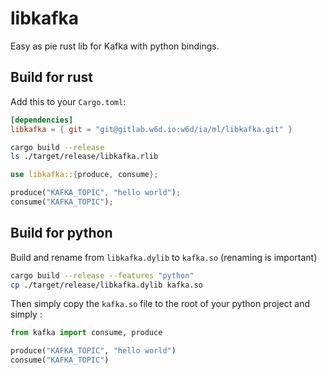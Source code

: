 # libkafka

Easy as pie rust lib for Kafka with python bindings.

<!-- ![](./libkafka.jpg) -->

## Build for rust

Add this to your `Cargo.toml`:

```toml
[dependencies]
libkafka = { git = "git@gitlab.w6d.io:w6d/ia/ml/libkafka.git" }
```

```bash
cargo build --release
ls ./target/release/libkafka.rlib
```

```rust
use libkafka::{produce, consume};

produce("KAFKA_TOPIC", "hello world");
consume("KAFKA_TOPIC");
```

## Build for python

Build and rename from `libkafka.dylib` to `kafka.so` (renaming is important)
```bash
cargo build --release --features "python"
cp ./target/release/libkafka.dylib kafka.so
```

Then simply copy the `kafka.so` file to the root of your python project and simply :

```python
from kafka import consume, produce

produce("KAFKA_TOPIC", "hello world")
consume("KAFKA_TOPIC")
```
